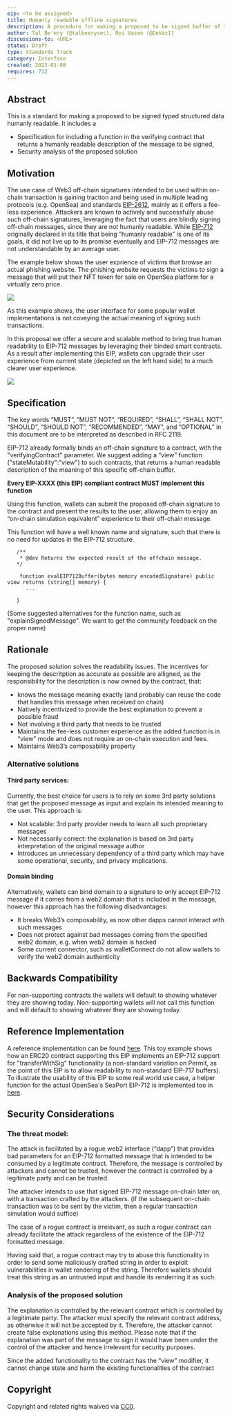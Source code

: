 ```yaml
---
eip: <to be assigned>
title: Humanly readable offline signatures
description: A procedure for making a proposed to be signed buffer of typed structured data humanly readable.
author: Tal Be'ery (@talbeerysec), Roi Vazan (@DeVaz1)
discussions-to: <URL>
status: Draft
type: Standards Track
category: Interface
created: 2023-01-08
requires: 712
---
```


## Abstract

This is a standard for making a proposed to be signed typed structured data humanly readable. It includes a

- Specification for including a function in the verifying contract that returns a humanly readable description of the message to be signed,
- Security analysis of the proposed solution

## Motivation

The use case of Web3 off-chain signatures intended to be used within on-chain transaction is gaining traction and being used in multiple leading protocols (e.g. OpenSea) and standards [EIP-2612](https://eips.ethereum.org/EIPS/eip-2612), mainly as it offers a fee-less experience.
Attackers are known to actively and successfully abuse such off-chain signatures, leveraging the fact that users are blindly signing off-chain messages, since they are not humanly readable.
While [EIP-712](https://eips.ethereum.org/EIPS/eip-712) originally declared in its title that being ”humanly readable” is one of its goals, it did not live up to its promise eventually and EIP-712 messages are not understandable by an average user.

The example below shows the user exprience of victims that browse an actual phishing website. The phishing website requests the victims to sign a message that will put their NFT token for sale on OpenSea platform for a virtually zero price. 

![](https://github.com/ZenGo-X/signature-simulation/blob/main/media/MiceyMask.gif)

As this example shows, the user interface for some popular wallet implementations is not coveying the actual meaning of signing such transactions.

In this proposal we offer a secure and scalable method to bring true human readability to EIP-712 messages by leveraging their binded smart contracts. As a result after implementing this EIP, wallets can upgrade their user experience from current state (depicted on the left hand side) to a much clearer user experience.
   
![](https://github.com/ZenGo-X/signature-simulation/blob/main/media/Offline%20signature%20EIP%20before%20and%20after.png)
   


## Specification

The key words “MUST”, “MUST NOT”, “REQUIRED”, “SHALL”, “SHALL NOT”, “SHOULD”, “SHOULD NOT”, “RECOMMENDED”, “MAY”, and “OPTIONAL” in this document are to be interpreted as described in RFC 2119.

EIP-712 already formally binds an off-chain signature to a contract, with the "verifyingContract" parameter. We suggest adding a “view” function ("stateMutability":"view") to such contracts, that returns a human readable description of the meaning of this specific off-chain buffer.

**Every EIP-XXXX (this EIP) compliant contract MUST implement this function**

Using this function, wallets can submit the proposed off-chain signature to the contract and present the results to the user, allowing them to enjoy an “on-chain simulation equivalent” experience to their off-chain message.

This function will have a well known name and signature, such that there is no need for updates in the EIP-712 structure.

```
   /**
    * @dev Returns the expected result of the offchain message.
   */

    function evalEIP712Buffer(bytes memory encodedSignature) public view returns (string[] memory) {
      ...

   }
```

(Some suggested alternatives for the function name, such as "explainSignedMessage". We want to get the community feedback on the proper name)

## Rationale

The proposed solution solves the readability issues. The incentives for keeping the descritption as accurate as possible are alligned, as the responsibility for the description is now owned by the contract, that:

- knows the message meaning exactly (and probably can reuse the code that handles this message when received on chain)
- Natively incentivized to provide the best explanation to prevent a possible fraud
- Not involving a third party that needs to be trusted
- Maintains the fee-less customer experience as the added function is in “view” mode and does not require an on-chain execution and fees.
- Maintains Web3’s composability property

### Alternative solutions

#### Third party services:

Currently, the best choice for users is to rely on some 3rd party solutions that get the proposed message as input and explain its intended meaning to the user. This approach is:

- Not scalable: 3rd party provider needs to learn all such proprietary messages
- Not necessarily correct: the explanation is based on 3rd party interpretation of the original message author
- Introduces an unnecessary dependency of a third party which may have some operational, security, and privacy implications.

#### Domain binding

Alternatively, wallets can bind domain to a signature to only accept EIP-712 message if it comes from a web2 domain that is included in the message, however this approach has the following disadvantages:

- It breaks Web3’s composability, as now other dapps cannot interact with such messages
- Does not protect against bad messages coming from the specified web2 domain, e.g. when web2 domain is hacked
- Some current connector, such as walletConnect do not allow wallets to verify the web2 domain authenticity

## Backwards Compatibility

For non-supporting contracts the wallets will default to showing whatever they are showing today.
Non-supporting wallets will not call this function and will default to showing whatever they are showing today.


## Reference Implementation

A reference implementation can be found [here](https://github.com/ZenGo-X/signature-simulation/blob/main/implementation/src/MyToken/MyToken.sol).
This toy example shows how an ERC20 contract supporting this EIP implements an EIP-712 support for "transferWithSig" functionality (a non-standard variation on Permit, as the point of this EIP is to allow readability to non-standard EIP-717 buffers).
To illustrate the usability of this EIP to some real world use case, a helper function for the actual OpenSea's SeaPort EIP-712 is implemented too in [here](https://github.com/ZenGo-X/signature-simulation/blob/main/implementation/src/SeaPort/SeaPort712Parser.sol).

## Security Considerations

### The threat model:

The attack is facilitated by a rogue web2 interface (“dapp”) that provides bad parameters for an EIP-712 formatted message that is intended to be consumed by a legitimate contract. Therefore, the message is controlled by attackers and cannot be trusted, however the contract is controlled by a legitimate party and can be trusted.

The attacker intends to use that signed EIP-712 message on-chain later on, with a transaction crafted by the attackers. (if the subsequent on-chain transaction was to be sent by the victim, then a regular transaction simulation would suffice)

The case of a rogue contract is irrelevant, as such a rogue contract can already facilitate the attack regardless of the existence of the EIP-712 formatted message.

Having said that, a rogue contract may try to abuse this functionality in order to send some maliciously crafted string in order to exploit vulnerabilities in wallet rendering of the string. Therefore wallets should treat this string as an untrusted input and handle its renderring it as such.

### Analysis of the proposed solution

The explanation is controlled by the relevant contract which is controlled by a legitimate party. The attacker must specify the relevant contract address, as otherwise it will not be accepted by it. Therefore, the attacker cannot create false explanations using this method.
Please note that if the explanation was part of the message to sign it would have been under the control of the attacker and hence irrelevant for security purposes.

Since the added functionality to the contract has the “view” modifier, it cannot change state and harm the existing functionalities of the contract

## Copyright

Copyright and related rights waived via [CC0](../LICENSE.md).
